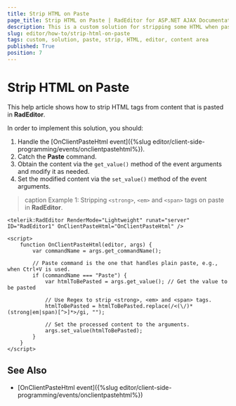 ```yaml
---
title: Strip HTML on Paste
page_title: Strip HTML on Paste | RadEditor for ASP.NET AJAX Documentation
description: This is a custom solution for stripping some HTML when pasting in RadEditor
slug: editor/how-to/strip-html-on-paste
tags: custom, solution, paste, strip, HTML, editor, content area
published: True
position: 7 
---
```


# Strip HTML on Paste

This help article shows how to strip HTML tags from content that is pasted in **RadEditor**.

In order to implement this solution, you should:

1. Handle the [OnClientPasteHtml event]({%slug editor/client-side-programming/events/onclientpastehtml%}). 
2. Catch the **Paste** command.
3. Obtain the content via the `get_value()` method of the event arguments and modify it as needed.
4. Set the modified content via the `set_value()` method of the event arguments.
 
>caption Example 1: Stripping `<strong>`, `<em>` and `<span>` tags on paste in **RadEditor**.

````ASP.NET
<telerik:RadEditor RenderMode="Lightweight" runat="server" ID="RadEditor1" OnClientPasteHtml="OnClientPasteHtml" />

<script>
    function OnClientPasteHtml(editor, args) {
        var commandName = args.get_commandName();

        // Paste command is the one that handles plain paste, e.g., when Ctrl+V is used.
        if (commandName === "Paste") {
            var htmlToBePasted = args.get_value(); // Get the value to be pasted
            
            // Use Regex to strip <strong>, <em> and <span> tags.
            htmlToBePasted = htmlToBePasted.replace(/<(\/)*(strong|em|span)[^>]*>/gi, "");

            // Set the processed content to the arguments.
            args.set_value(htmlToBePasted);
        }
    }
</script>
````

## See Also

* [OnClientPasteHtml event]({%slug editor/client-side-programming/events/onclientpastehtml%})
